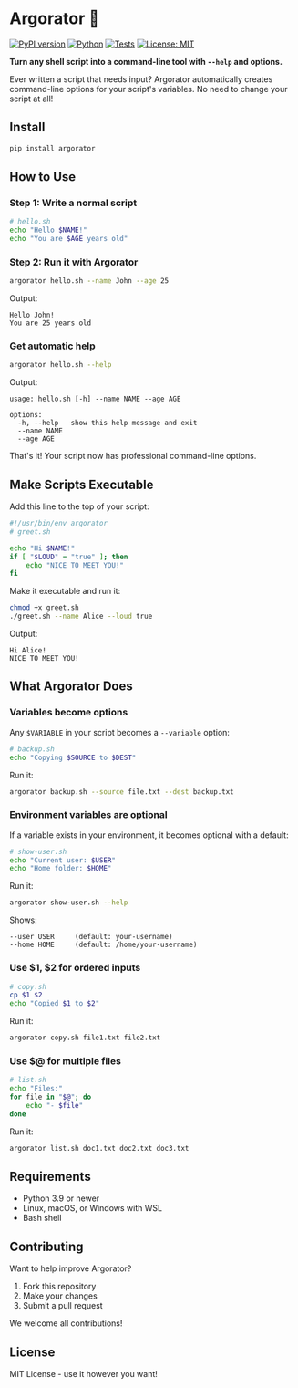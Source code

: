 # Argorator 🎯

[![PyPI version](https://badge.fury.io/py/argorator.svg)](https://badge.fury.io/py/argorator)
[![Python](https://img.shields.io/pypi/pyversions/argorator.svg)](https://pypi.org/project/argorator/)
[![Tests](https://github.com/dotle/argorator/actions/workflows/tests.yml/badge.svg)](https://github.com/dotle/argorator/actions/workflows/tests.yml)
[![License: MIT](https://img.shields.io/badge/License-MIT-yellow.svg)](https://opensource.org/licenses/MIT)

**Turn any shell script into a command-line tool with `--help` and options.**

Ever written a script that needs input? Argorator automatically creates command-line options for your script's variables. No need to change your script at all!

## Install

```bash
pip install argorator
```

## How to Use

### Step 1: Write a normal script

```bash
# hello.sh
echo "Hello $NAME!"
echo "You are $AGE years old"
```

### Step 2: Run it with Argorator

```bash
argorator hello.sh --name John --age 25
```

Output:
```
Hello John!
You are 25 years old
```

### Get automatic help

```bash
argorator hello.sh --help
```

Output:
```
usage: hello.sh [-h] --name NAME --age AGE

options:
  -h, --help   show this help message and exit
  --name NAME
  --age AGE
```

That's it! Your script now has professional command-line options.

## Make Scripts Executable

Add this line to the top of your script:

```bash
#!/usr/bin/env argorator
# greet.sh

echo "Hi $NAME!"
if [ "$LOUD" = "true" ]; then
    echo "NICE TO MEET YOU!"
fi
```

Make it executable and run it:

```bash
chmod +x greet.sh
./greet.sh --name Alice --loud true
```

Output:
```
Hi Alice!
NICE TO MEET YOU!
```

## What Argorator Does

### Variables become options

Any `$VARIABLE` in your script becomes a `--variable` option:

```bash
# backup.sh
echo "Copying $SOURCE to $DEST"
```

Run it:
```bash
argorator backup.sh --source file.txt --dest backup.txt
```

### Environment variables are optional

If a variable exists in your environment, it becomes optional with a default:

```bash
# show-user.sh
echo "Current user: $USER"
echo "Home folder: $HOME"
```

Run it:
```bash
argorator show-user.sh --help
```

Shows:
```
--user USER     (default: your-username)
--home HOME     (default: /home/your-username)
```

### Use $1, $2 for ordered inputs

```bash
# copy.sh
cp $1 $2
echo "Copied $1 to $2"
```

Run it:
```bash
argorator copy.sh file1.txt file2.txt
```

### Use $@ for multiple files

```bash
# list.sh
echo "Files:"
for file in "$@"; do
    echo "- $file"
done
```

Run it:
```bash
argorator list.sh doc1.txt doc2.txt doc3.txt
```

## Requirements

- Python 3.9 or newer
- Linux, macOS, or Windows with WSL
- Bash shell

## Contributing

Want to help improve Argorator?

1. Fork this repository
2. Make your changes
3. Submit a pull request

We welcome all contributions!

## License

MIT License - use it however you want!

